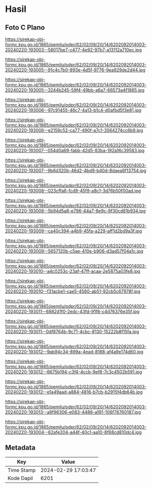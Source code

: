 # Hasil

## Foto C Plano

https://sirekap-obj-formc.kpu.go.id/1865/pemilu/pdpr/62/02/09/20/14/6202092014003-20240220-193003--58017be7-c477-4e92-97b7-a13112a710ec.jpg

https://sirekap-obj-formc.kpu.go.id/1865/pemilu/pdpr/62/02/09/20/14/6202092014003-20240220-193005--91c4c7b0-893e-4d5f-9776-9ea929de2d44.jpg

https://sirekap-obj-formc.kpu.go.id/1865/pemilu/pdpr/62/02/09/20/14/6202092014003-20240220-193005--3244b245-59f4-49bb-a6a7-66573a4f1865.jpg

https://sirekap-obj-formc.kpu.go.id/1865/pemilu/pdpr/62/02/09/20/14/6202092014003-20240220-193006--97c91455-46c7-4a13-b1c4-d0afbd5f3e81.jpg

https://sirekap-obj-formc.kpu.go.id/1865/pemilu/pdpr/62/02/09/20/14/6202092014003-20240220-193006--e2159c52-ca77-490f-a7c1-3564274cc6b9.jpg

https://sirekap-obj-formc.kpu.go.id/1865/pemilu/pdpr/62/02/09/20/14/6202092014003-20240220-193007--054d0a69-fabb-42d5-83ba-192a16c39583.jpg

https://sirekap-obj-formc.kpu.go.id/1865/pemilu/pdpr/62/02/09/20/14/6202092014003-20240220-193007--9b6d320b-46d2-4bd9-b40d-8daea6f13754.jpg

https://sirekap-obj-formc.kpu.go.id/1865/pemilu/pdpr/62/02/09/20/14/6202092014003-20240220-193008--023cffa6-fcd9-45f9-a8c1-3d76b50f00ad.jpg

https://sirekap-obj-formc.kpu.go.id/1865/pemilu/pdpr/62/02/09/20/14/6202092014003-20240220-193008--5b94d5a8-e796-44a7-8e9c-8f30cd81b934.jpg

https://sirekap-obj-formc.kpu.go.id/1865/pemilu/pdpr/62/02/09/20/14/6202092014003-20240220-193009--ca40c394-a4b9-45fa-a229-aff1d2bd9a3f.jpg

https://sirekap-obj-formc.kpu.go.id/1865/pemilu/pdpr/62/02/09/20/14/6202092014003-20240220-193009--5657120b-c5ae-410e-b906-d3ad57f04a1c.jpg

https://sirekap-obj-formc.kpu.go.id/1865/pemilu/pdpr/62/02/09/20/14/6202092014003-20240220-193010--a4c0253c-23af-47ff-acaa-2e5875a03fe8.jpg

https://sirekap-obj-formc.kpu.go.id/1865/pemilu/pdpr/62/02/09/20/14/6202092014003-20240220-193010--f31acbe1-cae5-4560-ab51-92cb5c67978f.jpg

https://sirekap-obj-formc.kpu.go.id/1865/pemilu/pdpr/62/02/09/20/14/6202092014003-20240220-193011--6882d1f0-2edc-43fd-91f8-c4d76376e35f.jpg

https://sirekap-obj-formc.kpu.go.id/1865/pemilu/pdpr/62/02/09/20/14/6202092014003-20240220-193011--0df8764b-9c71-4cbc-8130-15222b8f15fa.jpg

https://sirekap-obj-formc.kpu.go.id/1865/pemilu/pdpr/62/02/09/20/14/6202092014003-20240220-193012--9ab94c34-899a-4ead-8188-af4a9e174d60.jpg

https://sirekap-obj-formc.kpu.go.id/1865/pemilu/pdpr/62/02/09/20/14/6202092014003-20240220-193012--6675b194-c3f4-4ccb-9ef8-7c3c4502b591.jpg

https://sirekap-obj-formc.kpu.go.id/1865/pemilu/pdpr/62/02/09/20/14/6202092014003-20240220-193012--e1a49aad-a884-4816-b7cb-b2915f4db64b.jpg

https://sirekap-obj-formc.kpu.go.id/1865/pemilu/pdpr/62/02/09/20/14/6202092014003-20240220-193013--a9f96306-e083-4486-a191-106f78760187.jpg

https://sirekap-obj-formc.kpu.go.id/1865/pemilu/pdpr/62/02/09/20/14/6202092014003-20240220-193004--62afe204-a44f-40c1-aa10-8f68cd810dc4.jpg


## Metadata

| Key        | Value               |
| ---------- | ------------------- |
| Time Stamp | 2024-02-29 17:03:47 |
| Kode Dapil | 6201                |



